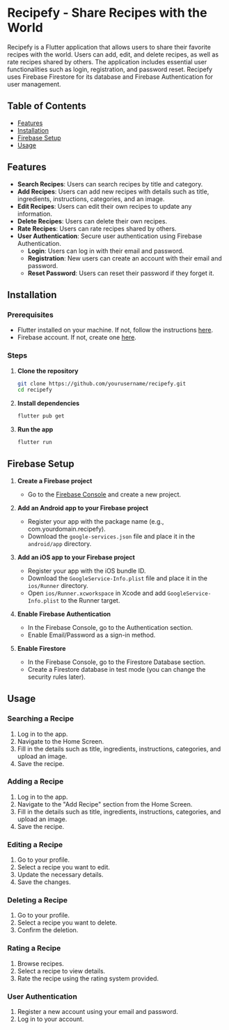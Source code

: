 # Recipefy - Share Recipes with the World

Recipefy is a Flutter application that allows users to share their favorite recipes with the world. Users can add, edit, and delete recipes, as well as rate recipes shared by others. The application includes essential user functionalities such as login, registration, and password reset. Recipefy uses Firebase Firestore for its database and Firebase Authentication for user management.

## Table of Contents

- [Features](#features)
- [Installation](#installation)
- [Firebase Setup](#firebase-setup)
- [Usage](#usage)

## Features
- **Search Recipes**: Users can search recipes by title and category.
- **Add Recipes**: Users can add new recipes with details such as title, ingredients, instructions, categories, and an image.
- **Edit Recipes**: Users can edit their own recipes to update any information.
- **Delete Recipes**: Users can delete their own recipes.
- **Rate Recipes**: Users can rate recipes shared by others.
- **User Authentication**: Secure user authentication using Firebase Authentication.
  - **Login**: Users can log in with their email and password.
  - **Registration**: New users can create an account with their email and password.
  - **Reset Password**: Users can reset their password if they forget it.

## Installation

### Prerequisites

- Flutter installed on your machine. If not, follow the instructions [here](https://flutter.dev/docs/get-started/install).
- Firebase account. If not, create one [here](https://firebase.google.com/).

### Steps

1. **Clone the repository**

   ```sh
   git clone https://github.com/yourusername/recipefy.git
   cd recipefy
   ```

2. **Install dependencies**

   ```sh
   flutter pub get
   ```   

3. **Run the app**

   ```sh
   flutter run
   ```

## Firebase Setup

1. **Create a Firebase project**
   - Go to the [Firebase Console](https://console.firebase.google.com/) and create a new project.

2. **Add an Android app to your Firebase project**
   - Register your app with the package name (e.g., com.yourdomain.recipefy).
   - Download the `google-services.json` file and place it in the `android/app` directory.

3. **Add an iOS app to your Firebase project**
   - Register your app with the iOS bundle ID.
   - Download the `GoogleService-Info.plist` file and place it in the `ios/Runner` directory.
   - Open `ios/Runner.xcworkspace` in Xcode and add `GoogleService-Info.plist` to the Runner target.

4. **Enable Firebase Authentication**
   - In the Firebase Console, go to the Authentication section.
   - Enable Email/Password as a sign-in method.

5. **Enable Firestore**
   - In the Firebase Console, go to the Firestore Database section.
   - Create a Firestore database in test mode (you can change the security rules later).

## Usage

### Searching a Recipe
1. Log in to the app.
2. Navigate to the Home Screen.
3. Fill in the details such as title, ingredients, instructions, categories, and upload an image.
4. Save the recipe.

### Adding a Recipe
1. Log in to the app.
2. Navigate to the "Add Recipe" section from the Home Screen.
3. Fill in the details such as title, ingredients, instructions, categories, and upload an image.
4. Save the recipe.

### Editing a Recipe
1. Go to your profile.
2. Select a recipe you want to edit.
3. Update the necessary details.
4. Save the changes.

### Deleting a Recipe
1. Go to your profile.
2. Select a recipe you want to delete.
3. Confirm the deletion.

### Rating a Recipe
1. Browse recipes.
2. Select a recipe to view details.
3. Rate the recipe using the rating system provided.

### User Authentication
1. Register a new account using your email and password.
2. Log in to your account.

